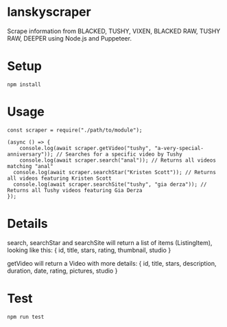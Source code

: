 # lanskyscraper

Scrape information from BLACKED, TUSHY, VIXEN, BLACKED RAW, TUSHY RAW, DEEPER using Node.js and Puppeteer.

# Setup
```
npm install
```

# Usage
```
const scraper = require("./path/to/module");

(async () => {
	console.log(await scraper.getVideo("tushy", "a-very-special-anniversary")); // Searches for a specific video by Tushy
	console.log(await scraper.search("anal")); // Returns all videos matching "anal"
  console.log(await scraper.searchStar("Kristen Scott")); // Returns all videos featuring Kristen Scott
  console.log(await scraper.searchSite("tushy", "gia derza")); // Returns all Tushy videos featuring Gia Derza
});
```

# Details
search, searchStar and searchSite will return a list of items (ListingItem), looking like this:
{
  id,
  title,
  stars,
  rating,
  thumbnail,
  studio
}

getVideo will return a Video with more details:
{
  id,
  title,
  stars,
  description,
  duration,
  date,
  rating,
  pictures,
  studio
}

# Test
```
npm run test
```
